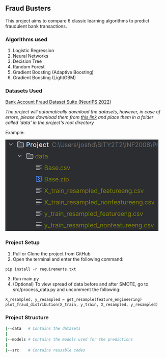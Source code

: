 ## Fraud Busters

This project aims to compare 6 classic learning algorithms to
predict fraudulent bank transactions.

### Algorithms used

1. Logistic Regression
2. Neural Networks
3. Decision Tree
4. Random Forest
5. Gradient Boosting (Adaptive Boosting)
6. Gradient Boosting (LightGBM)

### Datasets Used
[Bank Account Fraud Dataset Suite (NeurIPS 2022)](https://www.kaggle.com/datasets/sgpjesus/bank-account-fraud-dataset-neurips-2022)

*The project will automatically download the datasets, however, in case of errors, please download them from 
[this link](https://drive.google.com/drive/folders/1K13cuCLWsq7D1j3WqZEHLPPEEXVOXyjG?usp=sharing) 
and place them in a folder called 'data' in the project's root directory*

Example:

![data example](https://github.com/TenshiRachel/fraud-buster/blob/master/img/data_example.png)

### Project Setup

1. Pull or Clone the project from GitHub
2. Open the terminal and enter the following command:
```commandline
pip install -r requirements.txt
```
3. Run main.py
4. (Optional) To view spread of data before and after SMOTE, go to src/process_data.py and uncomment the following:
```
X_resampled, y_resampled = get_resample(feature_engineering)
plot_fraud_distribution(X_train, y_train, X_resampled, y_resampled)
```

### Project Structure

```bash
|--data   # Contains the datasets
|
|--models # Contains the models used for the predictions
|
|--src    # Contains reusable codes
```
